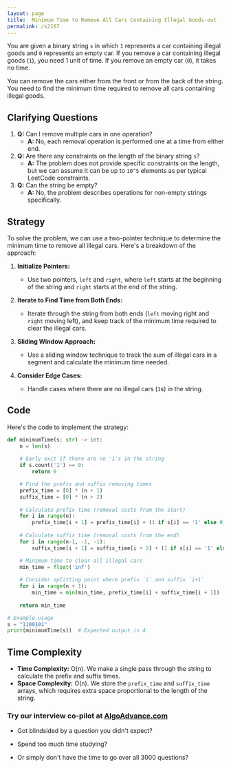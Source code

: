```yaml
---
layout: page
title:  Minimum Time to Remove All Cars Containing Illegal Goods-out
permalink: /s2167
---
```


You are given a binary string `s` in which `1` represents a car containing illegal goods and `0` represents an empty car. If you remove a car containing illegal goods (`1`), you need 1 unit of time. If you remove an empty car (`0`), it takes no time.

You can remove the cars either from the front or from the back of the string. You need to find the minimum time required to remove all cars containing illegal goods.

## Clarifying Questions

1. **Q:** Can I remove multiple cars in one operation?
   - **A:** No, each removal operation is performed one at a time from either end.
2. **Q:** Are there any constraints on the length of the binary string `s`?
   - **A:** The problem does not provide specific constraints on the length, but we can assume it can be up to `10^5` elements as per typical LeetCode constraints.
3. **Q:** Can the string be empty?
   - **A:** No, the problem describes operations for non-empty strings specifically.

## Strategy

To solve the problem, we can use a two-pointer technique to determine the minimum time to remove all illegal cars. Here's a breakdown of the approach:

1. **Initialize Pointers:**
   - Use two pointers, `left` and `right`, where `left` starts at the beginning of the string and `right` starts at the end of the string.

2. **Iterate to Find Time from Both Ends:**
   - Iterate through the string from both ends (`left` moving right and `right` moving left), and keep track of the minimum time required to clear the illegal cars.
   
3. **Sliding Window Approach:**
   - Use a sliding window technique to track the sum of illegal cars in a segment and calculate the minimum time needed.

4. **Consider Edge Cases:**
   - Handle cases where there are no illegal cars (`1`s) in the string.

## Code

Here's the code to implement the strategy:

```python
def minimumTime(s: str) -> int:
    n = len(s)
    
    # Early exit if there are no '1's in the string
    if s.count('1') == 0:
        return 0

    # Find the prefix and suffix removing times
    prefix_time = [0] * (n + 1)
    suffix_time = [0] * (n + 2)
    
    # Calculate prefix time (removal costs from the start)
    for i in range(n):
        prefix_time[i + 1] = prefix_time[i] + (1 if s[i] == '1' else 0)
    
    # Calculate suffix time (removal costs from the end)
    for i in range(n-1, -1, -1):
        suffix_time[i + 1] = suffix_time[i + 2] + (1 if s[i] == '1' else 0)

    # Minimum time to clear all illegal cars
    min_time = float('inf')
    
    # Consider splitting point where prefix `i` and suffix `i+1`
    for i in range(n + 1):
        min_time = min(min_time, prefix_time[i] + suffix_time[i + 1])
    
    return min_time

# Example usage
s = "1100101"
print(minimumTime(s))  # Expected output is 4
```

## Time Complexity

- **Time Complexity:** O(n). We make a single pass through the string to calculate the prefix and suffix times.
- **Space Complexity:** O(n). We store the `prefix_time` and `suffix_time` arrays, which requires extra space proportional to the length of the string.


### Try our interview co-pilot at [AlgoAdvance.com](https://algoAdvance.com)

- Got blindsided by a question you didn't expect?

- Spend too much time studying?

- Or simply don't have the time to go over all 3000 questions?


